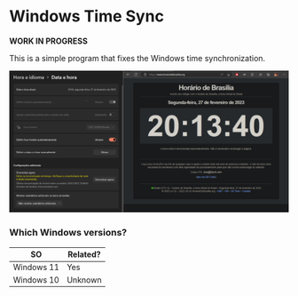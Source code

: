 # Windows Time Sync

**WORK IN PROGRESS**

This is a simple program that fixes the Windows time synchronization.

![](./screenshots/windows-bug.jpg)

### Which Windows versions?

| SO | Related? |
|-|-|
| Windows 11 | Yes |
| Windows 10 | Unknown |
